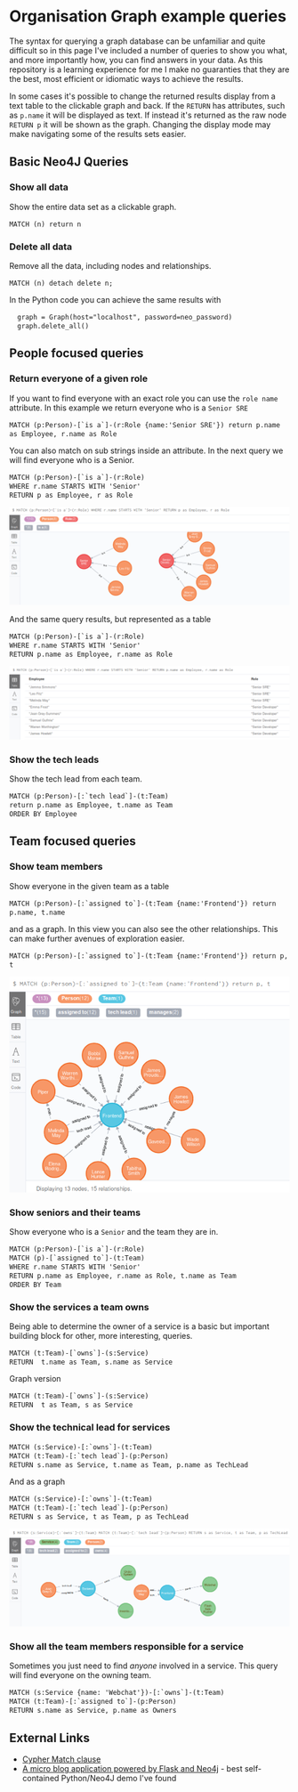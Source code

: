 # Organisation Graph example queries

The syntax for querying a graph database can be unfamiliar and quite difficult
so in this page I've included a number of queries to show you what, and more
importantly how, you can find answers in your data. As this repository is
a learning experience for me I make no guaranties that they are the best, most
efficient or idiomatic ways to achieve the results.

In some cases it's possible to change the returned results display from a text
table to the clickable graph and back. If the `RETURN` has attributes, such as
`p.name` it will be displayed as text. If instead it's returned as the raw
node `RETURN p` it will be shown as the graph. Changing the display mode may
make navigating some of the results sets easier.

## Basic Neo4J Queries

### Show all data

Show the entire data set as a clickable graph.

    MATCH (n) return n

### Delete all data

Remove all the data, including nodes and relationships.

    MATCH (n) detach delete n;

In the Python code you can achieve the same results with

      graph = Graph(host="localhost", password=neo_password)
      graph.delete_all()

## People focused queries

### Return everyone of a given role

If you want to find everyone with an exact role you can use the `role name`
attribute. In this example we return everyone who is a `Senior SRE`

    MATCH (p:Person)-[`is a`]-(r:Role {name:'Senior SRE'}) return p.name as Employee, r.name as Role

You can also match on sub strings inside an attribute. In the next query we will
find everyone who is a Senior.

    MATCH (p:Person)-[`is a`]-(r:Role)
    WHERE r.name STARTS WITH 'Senior'
    RETURN p as Employee, r as Role

![Graph view of all Seniors](/images/senior-graph.png "Neo4J node browser showing Seniors")

And the same query results, but represented as a table

    MATCH (p:Person)-[`is a`]-(r:Role)
    WHERE r.name STARTS WITH 'Senior'
    RETURN p.name as Employee, r.name as Role

![Table view of all Seniors](/images/senior-table.png "Textual Table showing Seniors")

### Show the tech leads

Show the tech lead from each team.

    MATCH (p:Person)-[:`tech lead`]-(t:Team)
    return p.name as Employee, t.name as Team
    ORDER BY Employee

## Team focused queries

### Show team members

Show everyone in the given team as a table

    MATCH (p:Person)-[:`assigned to`]-(t:Team {name:'Frontend'}) return p.name, t.name

and as a graph. In this view you can also see the other relationships. This can
make further avenues of exploration easier.

    MATCH (p:Person)-[:`assigned to`]-(t:Team {name:'Frontend'}) return p, t

![Graph of Team relationships](/images/team-members.png
  "Neo4J node browser showing everyone in a team and their other relationships to each other")

### Show seniors and their teams

Show everyone who is a `Senior` and the team they are in.

    MATCH (p:Person)-[`is a`]-(r:Role)
    MATCH (p)-[`assigned to`]-(t:Team)
    WHERE r.name STARTS WITH 'Senior'
    RETURN p.name as Employee, r.name as Role, t.name as Team
    ORDER BY Team


### Show the services a team owns

Being able to determine the owner of a service is a basic but important
building block for other, more interesting, queries.

    MATCH (t:Team)-[`owns`]-(s:Service)
    RETURN  t.name as Team, s.name as Service

Graph version

    MATCH (t:Team)-[`owns`]-(s:Service)
    RETURN  t as Team, s as Service

### Show the technical lead for services

    MATCH (s:Service)-[:`owns`]-(t:Team)
    MATCH (t:Team)-[:`tech lead`]-(p:Person)
    RETURN s.name as Service, t.name as Team, p.name as TechLead

And as a graph

    MATCH (s:Service)-[:`owns`]-(t:Team)
    MATCH (t:Team)-[:`tech lead`]-(p:Person)
    RETURN s as Service, t as Team, p as TechLead

![Graph of TechLead to Service relationships](/images/service-tech-lead.png 
  "Neo4J node browser showing the tech lead for a service")

### Show all the team members responsible for a service

Sometimes you just need to find _anyone_ involved in a service. This query
will find everyone on the owning team.

    MATCH (s:Service {name: 'Webchat'})-[:`owns`]-(t:Team)
    MATCH (t:Team)-[:`assigned to`]-(p:Person)
    RETURN s.name as Service, p.name as Owners

## External Links

 * [Cypher Match clause](https://neo4j.com/docs/cypher-manual/current/clauses/match/)
 * [A micro blog application powered by Flask and Neo4j](http://nicolewhite.github.io/neo4j-flask/) - best self-contained Python/Neo4J demo I've found

